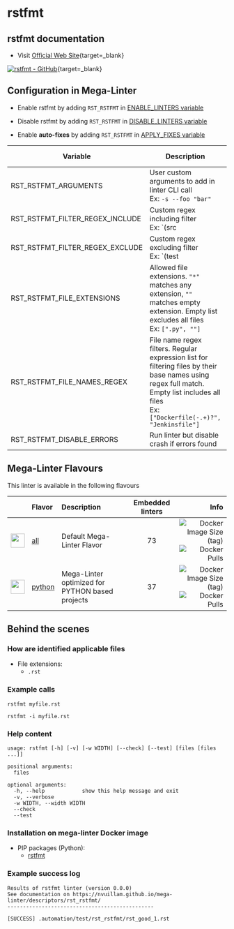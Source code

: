 <!-- markdownlint-disable MD033 MD041 -->
<!-- Generated by .automation/build.py, please do not update manually -->
# rstfmt

## rstfmt documentation

- Visit [Official Web Site](https://github.com/dzhu/rstfmt#readme){target=_blank}

[![rstfmt - GitHub](https://gh-card.dev/repos/dzhu/rstfmt.svg?fullname=)](https://github.com/dzhu/rstfmt){target=_blank}

## Configuration in Mega-Linter

- Enable rstfmt by adding `RST_RSTFMT` in [ENABLE_LINTERS variable](/configuration/#activation-and-deactivation)
- Disable rstfmt by adding `RST_RSTFMT` in [DISABLE_LINTERS variable](/configuration/#activation-and-deactivation)

- Enable **auto-fixes** by adding `RST_RSTFMT` in [APPLY_FIXES variable](/configuration/#apply-fixes)

| Variable | Description | Default value |
| ----------------- | -------------- | -------------- |
| RST_RSTFMT_ARGUMENTS | User custom arguments to add in linter CLI call<br/>Ex: `-s --foo "bar"` |  |
| RST_RSTFMT_FILTER_REGEX_INCLUDE | Custom regex including filter<br/>Ex: `(src|lib)` | Include every file |
| RST_RSTFMT_FILTER_REGEX_EXCLUDE | Custom regex excluding filter<br/>Ex: `(test|examples)` | Exclude no file |
| RST_RSTFMT_FILE_EXTENSIONS | Allowed file extensions. `"*"` matches any extension, `""` matches empty extension. Empty list excludes all files<br/>Ex: `[".py", ""]` | `[".rst"]` |
| RST_RSTFMT_FILE_NAMES_REGEX | File name regex filters. Regular expression list for filtering files by their base names using regex full match. Empty list includes all files<br/>Ex: `["Dockerfile(-.+)?", "Jenkinsfile"]` | Include every file |
| RST_RSTFMT_DISABLE_ERRORS | Run linter but disable crash if errors found | `false` |

## Mega-Linter Flavours

This linter is available in the following flavours

| <!-- --> | Flavor | Description | Embedded linters | Info |
| :------: | :----- | :---------- | :--------------: | ---: |
| <img src="https://github.com/nvuillam/mega-linter/raw/master/docs/assets/images/mega-linter-square.png" alt="" height="32px" class="megalinter-icon"></a> | [all](https://nvuillam.github.io/mega-linter/supported-linters/) | Default Mega-Linter Flavor | 73 | ![Docker Image Size (tag)](https://img.shields.io/docker/image-size/nvuillam/mega-linter/v4) ![Docker Pulls](https://img.shields.io/docker/pulls/nvuillam/mega-linter) |
| <img src="https://github.com/nvuillam/mega-linter/raw/master/docs/assets/icons/python.ico" alt="" height="32px" class="megalinter-icon"></a> | [python](https://nvuillam.github.io/mega-linter/flavors/python/) | Mega-Linter optimized for PYTHON based projects | 37 | ![Docker Image Size (tag)](https://img.shields.io/docker/image-size/nvuillam/mega-linter-python/v4) ![Docker Pulls](https://img.shields.io/docker/pulls/nvuillam/mega-linter-python) |

## Behind the scenes

### How are identified applicable files

- File extensions:
  - `.rst`

<!-- markdownlint-disable -->
<!-- /* cSpell:disable */ -->

### Example calls

```shell
rstfmt myfile.rst
```

```shell
rstfmt -i myfile.rst
```


### Help content

```shell
usage: rstfmt [-h] [-v] [-w WIDTH] [--check] [--test] [files [files ...]]

positional arguments:
  files

optional arguments:
  -h, --help            show this help message and exit
  -v, --verbose
  -w WIDTH, --width WIDTH
  --check
  --test
```

### Installation on mega-linter Docker image

- PIP packages (Python):
  - [rstfmt](https://pypi.org/project/rstfmt)

### Example success log

```shell
Results of rstfmt linter (version 0.0.0)
See documentation on https://nvuillam.github.io/mega-linter/descriptors/rst_rstfmt/
-----------------------------------------------

[SUCCESS] .automation/test/rst_rstfmt/rst_good_1.rst
    

```
